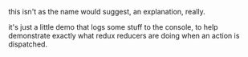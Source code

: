 this isn't as the name would suggest, an explanation, really.

it's just a little demo that logs some stuff to the console, to help demonstrate exactly what redux reducers are doing when an action is dispatched.
